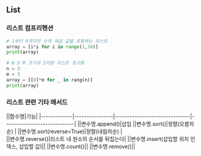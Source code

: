 ## List

### 리스트 컴프리헨션
```python
# 1부터 9까지의 수의 제곱 값을 포함하는 리스트
array = [i*i for i in range(1,10)]
print(array)

# N X M 크기의 2차원 리스트 초기화
n = 3
m = 3
array = [[0]*m for _ in rang(n)]
print(array)
```
### 리스트 관련 기타 메서드
||함수명|기능|
|-------------|----------------|-------------------------------|-----------------------------|
||변수명.append()|삽입
||변수명.sort()|정렬(오름차순) |
||변수명.sort(reverse=True)|정렬(내림차순) |  
||변수명.reverse()|리스트 내 원소의 순서를 뒤집는다|
||변수명.insert(삽입할 위치 인덱스, 삽입할 값)||
||변수명.count()||
||변수명.remove()||
<!--stackedit_data:
eyJoaXN0b3J5IjpbNzgxMjgzNTMzLC01MzQ1MTMzMDFdfQ==
-->